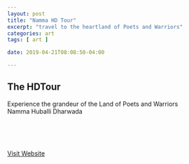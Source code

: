 ```yaml
---
layout: post
title: "Namma HD Tour"
excerpt: "travel to the heartland of Poets and Warriors"
categories: art
tags: [ art ]

date: 2019-04-21T08:08:50-04:00

---
```

<h2>
The HDTour
</h2>


Experience the grandeur of the Land of Poets and Warriors
<br>
Namma Huballi Dharwada
<br>
<br>

 <!--a href="https://play.google.com/store/apps/details?id=com.slabstech.thehdtour.app">Download Android App</a -->
 <br>
 <br>

<a href="https://slabs.tech/thehdtour.com/">Visit Website</a>
